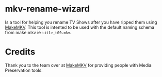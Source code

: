 # mkv-rename-wizard
Is a tool for helping you rename TV Shows after you have ripped them using [MakeMKV](https://www.makemkv.com/).  This tool is intented to be used with the default naming schema from make mkv ie `title_t00.mkv`.


# Credits
Thank you to the team over at [MakeMKV](https://www.makemkv.com/) for providing people with Media Preservation tools.
